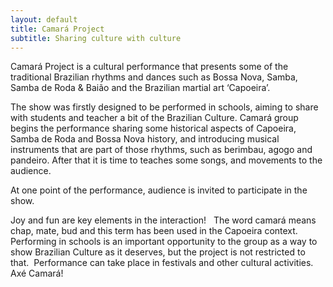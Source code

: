 ```yaml
---
layout: default
title: Camará Project
subtitle: Sharing culture with culture
---
```


Camará Project is a cultural performance that presents some of the traditional Brazilian rhythms and dances such as Bossa Nova, Samba, Samba de Roda & Baião and the Brazilian martial art ‘Capoeira’.

The show was firstly designed to be performed in schools, aiming to share with students and teacher a bit of the Brazilian Culture. Camará group begins the performance sharing some historical aspects of Capoeira, Samba de Roda and Bossa Nova history, and introducing musical instruments that are part of those rhythms, such as berimbau, agogo and pandeiro. After that it is time to teaches some songs, and movements to the audience.

At one point of the performance, audience is invited to participate in the show. 

Joy and fun are key elements in the interaction!
 
The word camará means chap, mate, bud and this term has been used in the Capoeira context. 
 
Performing in schools is an important opportunity to the group as a way to show Brazilian Culture as it deserves, but the project is not restricted to that.  Performance can take place in festivals and other cultural activities.
 
Axé Camará! 
 